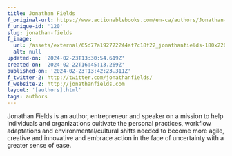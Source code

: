 ```yaml
---
title: Jonathan Fields
f_original-url: https://www.actionablebooks.com/en-ca/authors/Jonathan-Fields/
f_unique-id: '120'
slug: jonathan-fields
f_image:
  url: /assets/external/65d77a192772244af7c18f22_jonathanfields-180x220.jpeg
  alt: null
updated-on: '2024-02-23T13:30:54.619Z'
created-on: '2024-02-22T16:45:13.269Z'
published-on: '2024-02-23T13:42:23.311Z'
f_twitter-2: http://twitter.com/jonathanfields/
f_website-2: http://jonathanfields.com
layout: '[authors].html'
tags: authors
---
```


Jonathan Fields is an author, entrepreneur and speaker on a mission to help individuals and organizations cultivate the personal practices, workflow adaptations and environmental/cultural shifts needed to become more agile, creative and innovative and embrace action in the face of uncertainty with a greater sense of ease.
